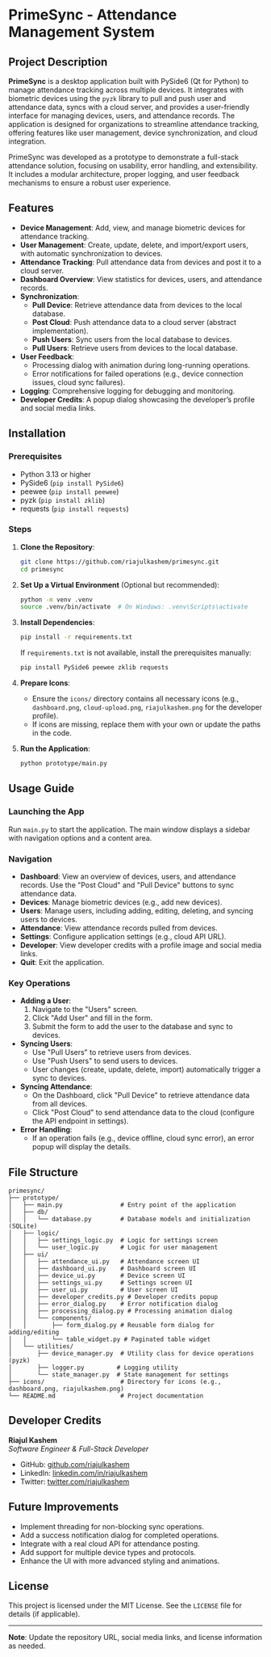 # PrimeSync - Attendance Management System

## Project Description
**PrimeSync** is a desktop application built with PySide6 (Qt for Python) to manage attendance tracking across multiple devices. It integrates with biometric devices using the `pyzk` library to pull and push user and attendance data, syncs with a cloud server, and provides a user-friendly interface for managing devices, users, and attendance records. The application is designed for organizations to streamline attendance tracking, offering features like user management, device synchronization, and cloud integration.

PrimeSync was developed as a prototype to demonstrate a full-stack attendance solution, focusing on usability, error handling, and extensibility. It includes a modular architecture, proper logging, and user feedback mechanisms to ensure a robust user experience.

## Features
- **Device Management**: Add, view, and manage biometric devices for attendance tracking.
- **User Management**: Create, update, delete, and import/export users, with automatic synchronization to devices.
- **Attendance Tracking**: Pull attendance data from devices and post it to a cloud server.
- **Dashboard Overview**: View statistics for devices, users, and attendance records.
- **Synchronization**:
  - **Pull Device**: Retrieve attendance data from devices to the local database.
  - **Post Cloud**: Push attendance data to a cloud server (abstract implementation).
  - **Push Users**: Sync users from the local database to devices.
  - **Pull Users**: Retrieve users from devices to the local database.
- **User Feedback**:
  - Processing dialog with animation during long-running operations.
  - Error notifications for failed operations (e.g., device connection issues, cloud sync failures).
- **Logging**: Comprehensive logging for debugging and monitoring.
- **Developer Credits**: A popup dialog showcasing the developer’s profile and social media links.

## Installation

### Prerequisites
- Python 3.13 or higher
- PySide6 (`pip install PySide6`)
- peewee (`pip install peewee`)
- pyzk (`pip install zklib`)
- requests (`pip install requests`)

### Steps
1. **Clone the Repository**:
   ```bash
   git clone https://github.com/riajulkashem/primesync.git
   cd primesync
   ```

2. **Set Up a Virtual Environment** (Optional but recommended):
   ```bash
   python -m venv .venv
   source .venv/bin/activate  # On Windows: .venv\Scripts\activate
   ```

3. **Install Dependencies**:
   ```bash
   pip install -r requirements.txt
   ```
   If `requirements.txt` is not available, install the prerequisites manually:
   ```bash
   pip install PySide6 peewee zklib requests
   ```

4. **Prepare Icons**:
   - Ensure the `icons/` directory contains all necessary icons (e.g., `dashboard.png`, `cloud-upload.png`, `riajulkashem.png` for the developer profile).
   - If icons are missing, replace them with your own or update the paths in the code.

5. **Run the Application**:
   ```bash
   python prototype/main.py
   ```

## Usage Guide

### Launching the App
Run `main.py` to start the application. The main window displays a sidebar with navigation options and a content area.

### Navigation
- **Dashboard**: View an overview of devices, users, and attendance records. Use the "Post Cloud" and "Pull Device" buttons to sync attendance data.
- **Devices**: Manage biometric devices (e.g., add new devices).
- **Users**: Manage users, including adding, editing, deleting, and syncing users to devices.
- **Attendance**: View attendance records pulled from devices.
- **Settings**: Configure application settings (e.g., cloud API URL).
- **Developer**: View developer credits with a profile image and social media links.
- **Quit**: Exit the application.

### Key Operations
- **Adding a User**:
  1. Navigate to the "Users" screen.
  2. Click "Add User" and fill in the form.
  3. Submit the form to add the user to the database and sync to devices.
- **Syncing Users**:
  - Use "Pull Users" to retrieve users from devices.
  - Use "Push Users" to send users to devices.
  - User changes (create, update, delete, import) automatically trigger a sync to devices.
- **Syncing Attendance**:
  - On the Dashboard, click "Pull Device" to retrieve attendance data from all devices.
  - Click "Post Cloud" to send attendance data to the cloud (configure the API endpoint in settings).
- **Error Handling**:
  - If an operation fails (e.g., device offline, cloud sync error), an error popup will display the details.

## File Structure
```
primesync/
├── prototype/
│   ├── main.py                # Entry point of the application
│   ├── db/
│   │   └── database.py        # Database models and initialization (SQLite)
│   ├── logic/
│   │   ├── settings_logic.py  # Logic for settings screen
│   │   └── user_logic.py      # Logic for user management
│   ├── ui/
│   │   ├── attendance_ui.py   # Attendance screen UI
│   │   ├── dashboard_ui.py    # Dashboard screen UI
│   │   ├── device_ui.py       # Device screen UI
│   │   ├── settings_ui.py     # Settings screen UI
│   │   ├── user_ui.py         # User screen UI
│   │   ├── developer_credits.py # Developer credits popup
│   │   ├── error_dialog.py    # Error notification dialog
│   │   ├── processing_dialog.py # Processing animation dialog
│   │   └── components/
│   │       ├── form_dialog.py # Reusable form dialog for adding/editing
│   │       └── table_widget.py # Paginated table widget
│   └── utilities/
│       ├── device_manager.py  # Utility class for device operations (pyzk)
│       ├── logger.py         # Logging utility
│       └── state_manager.py  # State management for settings
├── icons/                     # Directory for icons (e.g., dashboard.png, riajulkashem.png)
└── README.md                  # Project documentation
```

## Developer Credits
**Riajul Kashem**  
*Software Engineer & Full-Stack Developer*  
- GitHub: [github.com/riajulkashem](https://github.com/riajulkashem)  
- LinkedIn: [linkedin.com/in/riajulkashem](https://linkedin.com/in/riajulkashem)
- Twitter: [twitter.com/riajulkashem](https://twitter.com/riajulkashem)

## Future Improvements
- Implement threading for non-blocking sync operations.
- Add a success notification dialog for completed operations.
- Integrate with a real cloud API for attendance posting.
- Add support for multiple device types and protocols.
- Enhance the UI with more advanced styling and animations.

## License
This project is licensed under the MIT License. See the `LICENSE` file for details (if applicable).

---

**Note**: Update the repository URL, social media links, and license information as needed.